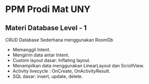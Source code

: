 # PPM Prodi Mat UNY 
## Materi Database Level - 1
CRUD Database Sederhana menggunakan RoomDb   
- Memanggil Intent.
- Mengirim data antar Intent.
- Custom layout dasar: Inflating layout.
- Menampilkan data menggunakan LinearLayout dan ScrollView. 
- Activity livecycle : OnCreate, OnActivityResult.
- SQL dasar: insert, update, delete.
